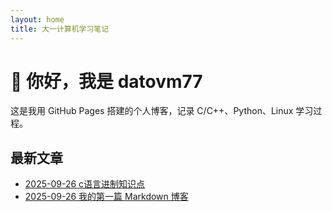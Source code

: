 ```yaml
---
layout: home
title: 大一计算机学习笔记
---
```


# 👋 你好，我是 datovm77  
这是我用 GitHub Pages 搭建的个人博客，记录 C/C++、Python、Linux 学习过程。

## 最新文章
- [2025-09-26 c语言进制知识点](/posts/2025-9-26-c语言进制)
- [2025-09-26 我的第一篇 Markdown 博客](/posts/2025-09-26-hello-world)

